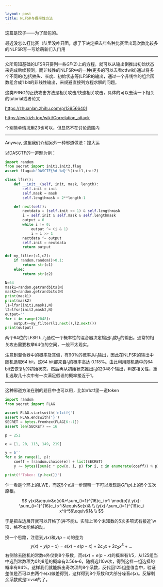 ```yaml
---

layout: post
title: NLFSR与概率性方法
---
```




这篇是饺子——为了醋包的。

最近没怎么打比赛（队里没咋开团，想了下决定把去年各种比赛里出现次数比较多的NLFSR写一写给萌新们入门用

---

众所周知基础的LFSR只要列一些$GF(2)$上的方程，就可以从输出倒推出初始状态来完成后续预测。而非线性的NLFSR中的一种(更多的可以去看ctfwiki)通过将多个不同的(包括抽头、长度、初始状态等)LFSR的输出，通过一个非线性的组合函数组合成1 bit的非线性输出，来规避直接列方程求解的问题。

这类PRNG的正统攻击方法是相关攻击/快速相关攻击，具体的可以去读一下相关的tutorial或者论文

https://zhuanlan.zhihu.com/p/139566401

https://ewikizh.top/wiki/Correlation_attack

个别简单情况用Z3也可以，但显然不在讨论范围内

---

Anyway, 这里我们介绍另外一种邪道做法：撞大运

以DASCTF的一道题为例：

```python
import random
from secret import init1,init2,flag
assert flag==b'DASCTF{%d-%d}'%(init1,init2)

class lfsr():
    def __init__(self, init, mask, length):
        self.init = init
        self.mask = mask
        self.lengthmask = 2**length-1

    def next(self):
        nextdata = (self.init << 1) & self.lengthmask 
        i = self.init & self.mask & self.lengthmask 
        output = 0
        while i != 0:
            output ^= (i & 1)
            i = i >> 1
        nextdata ^= output
        self.init = nextdata
        return output

def my_filter(c1,c2):
    if random.random()>0.1:
        return str(c1)
    else:
        return str(c2)

N=64
mask1=random.getrandbits(N)
mask2=random.getrandbits(N)
print(mask1)
print(mask2)
l1=lfsr(init1,mask1,N)
l2=lfsr(init2,mask2,N)
output=''
for i in range(2048):
    output+=my_filter(l1.next(),l2.next())
print(output)
```

两个64位的LFSR $l_1,l_2$通过一个概率性的混合器决定输出$l_1$或$l_2$的输出。通常的相关攻击需要枚举64位的空间，一般不太现实。

注意到混合器中的概率及其偏，有90%的概率从$l_1$输出，因此在NLFSR的输出中随机选取64 bit，这64 bit都来自$l_1$的概率高达 0.118%。由此利用随机选中的64 bit去恢复$l_1$的初始状态，然后再从初始状态推出$l_1$的2048个输出，判定相关性，重复选取几十次中有一次满足假设的概率接近于1。

---

这种邪道方法在别的题目中也可以用，比如n1ctf里一道token

```python
import random
from secret import FLAG

assert FLAG.startswith('n1ctf{')
assert FLAG.endswith('}')
SECRET = bytes.fromhex(FLAG[6:-1])
assert len(SECRET) == 16

p = 251

e = [1, 20, 113, 149, 219]

y = b''
for x in range(1, p):
    coeff = [random.choice(e)] + list(SECRET)
    y += bytes([sum(c * pow(x, i, p) for i, c in enumerate(coeff)) % p])

print(f'Token: {y.hex()}')
```

乍一看是个环上的LWE，而这5个$e$进一步观察一下可以发现是$GF(p)$上的5个五次原根。

$$
y(x)&\equiv&e(x)&+\sum_{i=1}^{16}c_i x^i \mod(p)\\
y(x)-\sum_{i=1}^{16}c_i x^i&\equiv&e(x)& \\
(y(x)-\sum_{i=1}^{16}c_i x^i)^5&\equiv&1& \\
$$

于是把左边展开就可以开格了(并不能)。实际上16个未知数的5次多项式有接近1w项，格不太能格的动。

换一个思路，注意到$y(x)$和$y(p-x)$的差为
$$
y(x)-y(p-x)=e(x)-e(p-x)+2c_0 x+2c_2 x^3 + \dots
$$
右侧除去随机的常数e外仅剩8个系数，而$e(x)=e(p-x)$的概率有1/5，从125组当中选到常数项为0的8组的概率有2.56e-6，随机选110w次，得到这样一组选择的概率有94%。这样我们就能解出奇次项的8个系数，反代回125组差值当中，验证差值是否可以由两个e(x)做差得到，这样得到8个系数和大部分噪音$e(x)$。反解剩余系数就是trivial的了。

